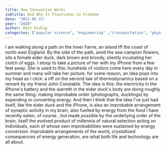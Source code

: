 ```yaml
---
title: How Innovation Works
subtitle: And Why It Flourishes in Freedom
date: "2021-05-11"
year: "2020"
author: Matt Ridley
categories: ["popular science", "engineering" ,"transportation", "physics"]
---
```


I am walking along a path on the Inner Farne, an island iff the coast of north-east England. By the side of the path, amid the sea-campion flowers, sits a female eider duck, dark brown and broody, silently incubating her clutch of eggs. I stoop to take a picture of her with my iPhone from a few feet away. She is used to this: hundreds of visitors come here every day in summer and many will take her picture. for some reason, an idea pops into my head as I click: a riff on the second law of thermodynamics based on a remark by my friend John Constable. The idea is this: the electricity in the iPhone's battery and the warmth in the eider duck's body are doing roughly the same thing: making improbable order (photographs, ducklings) by expending or converting energy. And then I think that the idea I've just had itself, like the eider duck and the iPhone, is also an improbable arrangement of synaptic activity in my brain, also fuelled by energy from the food I have recently eaten, of course , but made possible by the underlying order of the brain, itself the evolved product of millennia of natural selection acting on individuals, each of whose own improbabilities were sustained by energy conversion. Improbable arrangements of the world, crystallized consequences of energy generation, are what both life and technology are all about. 